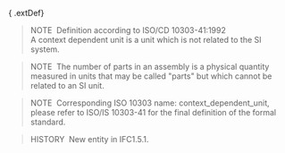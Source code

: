 ﻿{ .extDef}
> NOTE&nbsp; Definition according to ISO/CD 10303-41:1992  
> A context dependent unit is a unit which is not related to the SI system.

> NOTE&nbsp; The number of parts in an assembly is a physical quantity measured in units that may be called "parts" but which cannot be related to an SI unit.

> NOTE&nbsp; Corresponding ISO 10303 name: context_dependent_unit, please refer to ISO/IS 10303-41 for the final definition of the formal standard.

> HISTORY&nbsp; New entity in IFC1.5.1.

